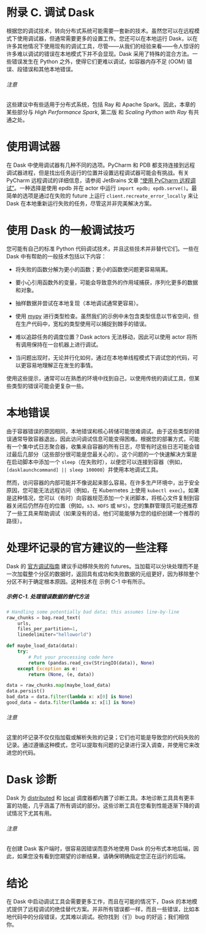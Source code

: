 # 附录 C. 调试 Dask

根据您的调试技术，转向分布式系统可能需要一套新的技术。虽然您可以在远程模式下使用调试器，但通常需要更多的设置工作。您还可以在本地运行 Dask，以在许多其他情况下使用现有的调试工具，尽管——从我们的经验来看——令人惊讶的许多难以调试的错误在本地模式下并不会显现。Dask 采用了特殊的混合方法。一些错误发生在 Python 之外，使得它们更难以调试，如容器内存不足 (OOM) 错误、段错误和其他本地错误。

###### 注意

这些建议中有些适用于分布式系统，包括 Ray 和 Apache Spark。因此，本章的某些部分与 *High Performance Spark*, 第二版 和 *Scaling Python with Ray* 有共通之处。

# 使用调试器

在 Dask 中使用调试器有几种不同的选项。PyCharm 和 PDB 都支持连接到远程调试器进程，但是找出任务运行的位置并设置远程调试器可能会有挑战。有关 PyCharm 远程调试的详细信息，请参阅 JetBrains 文章 [“使用 PyCharm 远程调试”](https://oreil.ly/HGl90)。一种选择是使用 epdb 并在 actor 中运行 `import epdb; epdb.serve()`。最简单的选项是通过在失败的 future 上运行 `client.recreate_error_locally` 来让 Dask 在本地重新运行失败的任务，尽管这并非完美解决方案。

# 使用 Dask 的一般调试技巧

您可能有自己的标准 Python 代码调试技术，并且这些技术并非替代它们。一些在 Dask 中有帮助的一般技术包括以下内容：

+   将失败的函数分解为更小的函数；更小的函数使问题更容易隔离。

+   要小心引用函数外的变量，可能会导致意外的作用域捕获，序列化更多的数据和对象。

+   抽样数据并尝试在本地复现（本地调试通常更容易）。

+   使用 [mypy](https://mypy-lang.org) 进行类型检查。虽然我们的示例中未包含类型信息以节省空间，但在生产代码中，宽松的类型使用可以捕捉到棘手的错误。

+   难以追踪任务的调度位置？Dask actors 无法移动，因此可以使用 actor 将所有调用保持在一台机器上进行调试。

+   当问题出现时，无论并行化如何，通过在本地单线程模式下调试您的代码，可以更容易地理解正在发生的事情。

使用这些提示，通常可以在熟悉的环境中找到自己，以使用传统的调试工具，但某些类型的错误可能会更复杂一些。

# 本地错误

由于容器错误的原因相同，本地错误和核心转储可能很难调试。由于这些类型的错误通常导致容器退出，因此访问调试信息可能变得困难。根据您的部署方式，可能有一个集中式日志聚合器，收集来自容器的所有日志，尽管有时这些日志可能会错过最后几部分（这些部分很可能是您最关心的）。这个问题的一个快速解决方案是在启动脚本中添加一个 `sleep`（在失败时），以便您可以连接到容器（例如，`[dasklaunchcommand] || sleep 100000`）并使用本地调试工具。

然而，访问容器的内部可能并不像说起来那么容易。在许多生产环境中，出于安全原因，您可能无法远程访问（例如，在 Kubernetes 上使用 `kubectl exec`）。如果是这种情况，您可以（有时）向容器规范添加一个关闭脚本，将核心文件复制到容器关闭后仍然存在的位置（例如，`s3`、`HDFS` 或 `NFS`）。您的集群管理员可能还推荐了一些工具来帮助调试（如果没有的话，他们可能能够为您的组织创建一个推荐的路径）。

# 处理坏记录的官方建议的一些注释

Dask 的 [官方调试指南](https://oreil.ly/I9wDw) 建议手动移除失败的 futures。当加载可以分块处理而不是一次加载整个分区的数据时，返回具有成功和失败数据的元组更好，因为移除整个分区不利于确定根本原因。这种技术在 示例 C-1 中有所示。

##### 示例 C-1\. 处理错误数据的替代方法

```py
# Handling some potentially bad data; this assumes line-by-line
raw_chunks = bag.read_text(
    urls,
    files_per_partition=1,
    linedelimiter="helloworld")

def maybe_load_data(data):
    try:
        # Put your processing code here
        return (pandas.read_csv(StringIO(data)), None)
    except Exception as e:
        return (None, (e, data))

data = raw_chunks.map(maybe_load_data)
data.persist()
bad_data = data.filter(lambda x: x[0] is None)
good_data = data.filter(lambda x: x[1] is None)
```

###### 注意

这里的坏记录不仅仅指加载或解析失败的记录；它们也可能是导致您的代码失败的记录。通过遵循这种模式，您可以提取有问题的记录进行深入调查，并使用它来改进您的代码。

# Dask 诊断

Dask 为 [distributed](https://oreil.ly/Uin87) 和 [local](https://oreil.ly/JO4qR) 调度器都内置了诊断工具。本地诊断工具具有更丰富的功能，几乎涵盖了所有调试的部分。这些诊断工具在您看到性能逐渐下降的调试情况下尤其有用。

###### 注意

在创建 Dask 客户端时，很容易因错误而意外地使用 Dask 的分布式本地后端，因此，如果您没有看到您期望的诊断结果，请确保明确指定您正在运行的后端。

# 结论

在 Dask 中启动调试工具会需要更多工作，而且在可能的情况下，Dask 的本地模式提供了远程调试的绝佳替代方案。并非所有错误都一样，而且一些错误，比如本地代码中的分段错误，尤其难以调试。祝你找到（们）bug 的好运；我们相信你。
